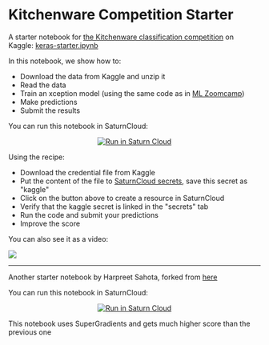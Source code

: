# Kitchenware Competition Starter

A starter notebook for [the Kitchenware classification competition](https://www.kaggle.com/competitions/kitchenware-classification/) on Kaggle: [keras-starter.ipynb](keras-starter.ipynb)

In this notebook, we show how to:


- Download the data from Kaggle and unzip it
- Read the data
- Train an xception model (using the same code as in [ML Zoomcamp](http://mlzoomcamp.com))
- Make predictions
- Submit the results 

You can run this notebook in SaturnCloud:

<p align="center">
    <a href="https://app.community.saturnenterprise.io/dash/resources?recipeUrl=https://raw.githubusercontent.com/DataTalksClub/kitchenware-competition-starter/main/kitchenware-jupyter-recipe.json" target="_blank" rel="noopener">
        <img src="https://saturncloud.io/images/embed/run-in-saturn-cloud.svg" alt="Run in Saturn Cloud"/>
    </a>
</p>


Using the recipe:

- Download the credential file from Kaggle
- Put the content of the file to [SaturnCloud secrets](https://app.community.saturnenterprise.io/dash/o/community/secrets), save this secret as "kaggle" 
- Click on the button above to create a resource in SaturnCloud
- Verify that the kaggle secret is linked in the "secrets" tab
- Run the code and submit your predictions
- Improve the score

You can also see it as a video:


<a href="https://www.loom.com/share/c41e5691bd36414fa4df8de9c905cc58">
    <img src="https://user-images.githubusercontent.com/875246/206399525-097683c4-62bd-436b-815a-4ac8543502a9.png" />
</a>



<hr>

Another starter notebook by Harpreet Sahota, forked from [here](https://www.kaggle.com/code/harpdeci/supergradients-starter-notebook)


You can run this notebook in SaturnCloud:

<p align="center">
    <a href="https://app.community.saturnenterprise.io/dash/resources?recipeUrl=https://raw.githubusercontent.com/DataTalksClub/kitchenware-competition-starter/main/kitchenware-super-gradient-recipe.json" target="_blank" rel="noopener">
        <img src="https://saturncloud.io/images/embed/run-in-saturn-cloud.svg" alt="Run in Saturn Cloud"/>
    </a>
</p>

This notebook uses SuperGradients and gets much higher score than the previous one 

